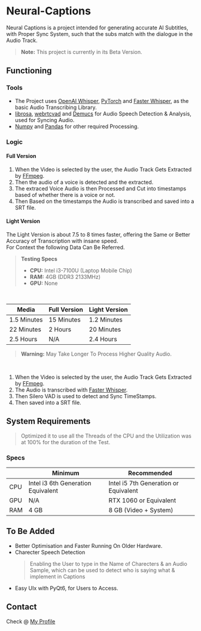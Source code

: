 # Neural-Captions
Neural Captions is a project intended for generating accurate AI Subtitles, with Proper Sync System, such that the subs match with the dialogue in the Audio Track. 
> **Note:** This project is currently in its Beta Version.

## Functioning
### Tools
- The Project uses [OpenAI Whisper](https://github.com/openai/whisper), [PyTorch](https://github.com/pytorch/pytorch) and [Faster Whisper](https://github.com/SYSTRAN/faster-whisper), as the basic Audio Transcribing Library.
- [librosa](https://github.com/librosa/librosa), [webrtcvad](https://github.com/wiseman/py-webrtcvad) and [Demucs](https://github.com/adefossez/demucs) for Audio Speech Detection & Analysis, used for Syncing Audio.
- [Numpy](https://github.com/numpy/numpy) and [Pandas](https://pandas.pydata.org/) for other required Processing.

  
### Logic
#### Full Version
1. When the Video is selected by the user, the Audio Track Gets Extracted by [FFmpeg](https://www.ffmpeg.org/).
2. Then the audio of a voice is detected and the extracted.
3. The extraced Voice Audio is then Processed and Cut into timestamps based of whether there is a voice or not.
4. Then Based on the timestamps the Audio is transcribed and saved into a SRT file.

#### Light Version
The Light Version is about 7.5 to 8 times faster, offering the Same or Better Accuracy of Transcription with insane speed.
<br>
For Context the following Data Can Be Referred.

> **Testing Specs**  
>  
> - **CPU:** Intel i3-7100U (Laptop Mobile Chip)  
> - **RAM:** 4GB (DDR3 2133MHz)  
> - **GPU:** None  

<br>


| Media | Full Version | Light Version |
|----------|----------|----------|
| 1.5 Minutes   | 15 Minutes   | 1.2 Minutes   |
| 22 Minutes   | 2 Hours   | 20 Minutes   |
| 2.5 Hours   | N/A   | 2.4 Hours   |
> **Warning:** May Take Longer To Process Higher Quality Audio.
<br>

1. When the Video is selected by the user, the Audio Track Gets Extracted by [FFmpeg](https://www.ffmpeg.org/).
2. The Audio is transcribed with [Faster Whisper](https://github.com/SYSTRAN/faster-whisper).
3. Then Silero VAD is used to detect and Sync TimeStamps.
4. Then saved into a SRT file.

## System Requirements
> Optimized it to use all the Threads of the CPU and the Utilization was at 100% for the duration of the Test.
### Specs

|  | Minimum | Recommended |
|----------|----------|----------|
| CPU   | Intel i3 6th Generation Equivalent   | Intel i5 7th Generation or Equivalent   |
| GPU   | N/A   | RTX 1060 or Equivalent   |
| RAM   | 4 GB   | 8 GB (Video + System)   |


## To Be Added
- Better Optimisation and Faster Running On Older Hardware.
- Charecter Speech Detection
  > Enabling the User to type in the Name of Charecters & an Audio Sample, which can be used to detect who is saying what & implement in Captions
- Easy UIx with PyQt6, for Users to Access.


## Contact
Check @ [My Profile](https://github.com/MS-sketch/)
